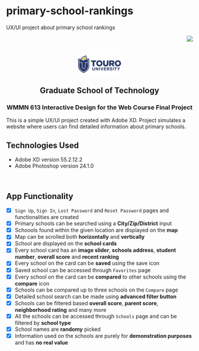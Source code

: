 # primary-school-rankings
UX/UI project about primary school rankings

<p align="right"><img src="https://img.shields.io/badge/License-MIT-yellow.svg"></p>

<!-- PROJECT LOGO -->
<br/>
<div align="center">
    <img src="images/touro-university-logo-blue.png" width=120 alt="Touro University Logo">
    <h2 align="center">Graduate School of Technology</h2>
    <h3 align="center">WMMN 613 Interactive Design for the Web Course Final Project</h3>
</div>

This is a simple UX/UI project created with Adobe XD. Project simulates a website where users can find detailed information about primary schools.

## Technologies Used
 - Adobe XD version 55.2.12.2
 - Adobe Photoshop version 24.1.0

<br/>

## App Functionality

- [x] `Sign Up`, `Sign In`, `Lost Password` and `Reset Password` pages and functionalities are created
- [x] Primary schools can be searched using a **City/Zip/District** input
- [x] Schoools found within the given location are displayed on the **map**
- [x] Map can be scrolled both **horizontally** and **vertically**
- [x] School are displayed on the **school cards** 
- [x] Every school card has an **image slider**, **schools address**, **student number**, **overall score** and **recent ranking**
- [x] Every school on the card can be **saved** using the save icon
- [x] Saved school can be accessed through `Favorites` page
- [x] Every school on the card can be **compared** to other schools using the **compare** icon
- [x] Schools can be compared up to three schools on the `Compare` page
- [x] Detailed school search can be made using **advanced filter button** 
- [x] Schools can be filtered based **overall score**, **parent score**, **neighborhood rating** and many more
- [x] All the schools can be accessed through `Schools` page and can be filtered by **school type**
- [x] School names are **randomy** picked
- [x] Information used on the schools are purely for **demonstration purposes** and has **no real value**

<br/>

